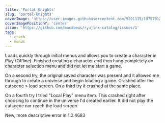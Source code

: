 ```yaml
---
title: 'Portal Knights'
slug: 'portal-knights'
coverImage: 'https://user-images.githubusercontent.com/9501115/107573126-09247880-6be5-11eb-818a-4473f62ef0ce.png'
coverImagePositionY: 'center'
issue: 'https://github.com/macabeus/ryujinx-catalog/issues/1'
tags:
  - crash
  - menus
---
```


Loads quickly through initial menus and allows you to create a character in Play (Offline). Finished creating a character and then hung completely on character selection menu and did not let me start a game.

On a second try, the original saved character was present and it allowed me through to create a universe and begin loading a game. Crashed after the cutscene > load screen.
On a third try it crashed at the same place.

On a fourth try I tried "Local Play" menu item. This crashed right after choosing to continue in the universe I'd created earlier. It did not play the cutscene nor reach the load screen.

New, more descriptive error in 1.0.4683
